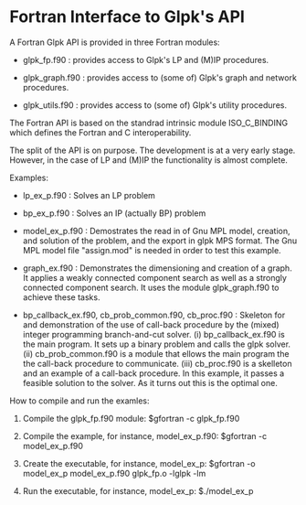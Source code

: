Fortran Interface to Glpk's API
===============================

A Fortran Glpk API  is provided in three Fortran modules:

  * glpk_fp.f90    : provides access to Glpk's LP and (M)IP procedures.

  * glpk_graph.f90 : provides access to (some of) Glpk's graph and
    network procedures.

  * glpk_utils.f90 : provides access to (some of) Glpk's utility
    procedures.

The Fortran API is based on the standrad intrinsic module
ISO_C_BINDING which defines the Fortran and C interoperability.

The split of the API is on purpose. The development is at a very early
stage. However, in the case of LP and (M)IP the functionality is
almost complete.

Examples:

  * lp_ex_p.f90    : Solves an LP problem

  * bp_ex_p.f90    : Solves an IP (actually BP) problem

  * model_ex_p.f90 : Demostrates the read in of Gnu MPL model, creation, and 
                     solution of the problem, and the export in glpk MPS format.
                     The Gnu MPL model file "assign.mod" is needed in order
                     to test this example.

  * graph_ex.f90   : Demonstrates the dimensioning and creation of a graph.
                     It applies a weakly connected component search as
                     well as a strongly connected component search.
                     It uses the module glpk_graph.f90 to achieve these tasks.

  * bp_callback_ex.f90, cb_prob_common.f90,  cb_proc.f90 : Skeleton for and
                     demonstration of the use of call-back procedure by the
                     (mixed) integer programming branch-and-cut solver.
                     (i) bp_callback_ex.f90 is the main program. It sets up
                         a binary problem and calls the glpk solver.
                    (ii) cb_prob_common.f90 is a module that ellows the main
                         program the the call-back procedure to communicate.
                   (iii) cb_proc.f90 is a skelleton and an example of a 
                         call-back procedure. In this example, it passes a
                         feasible solution to the solver. As it turns out this
                         is the optimal one.
                         
How to compile and run the examles:

  1. Compile the glpk_fp.f90 module:
     $gfortran -c glpk_fp.f90

  2. Compile the example, for instance, model_ex_p.f90:
     $gfortran -c model_ex_p.f90

  3. Create the executable, for instance, model_ex_p:
     $gfortran -o model_ex_p model_ex_p.f90 glpk_fp.o -lglpk -lm

  4. Run the executable, for instance, model_ex_p:
     $./model_ex_p
